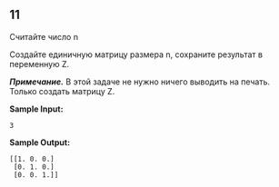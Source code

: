 ## 11

Считайте число n

Создайте единичную матрицу размера n, сохраните результат в переменную Z.


***Примечание.*** В этой задаче не нужно ничего выводить на печать. Только создать матрицу Z.

**Sample Input:**

```commandline
3
```

**Sample Output:**

```commandline
[[1. 0. 0.]
 [0. 1. 0.]
 [0. 0. 1.]]
```
